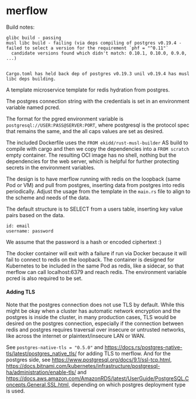 # merflow

Build notes:
```
glibc build - passing
musl libc build - failing (via deps compiling of postgres v0.19.4 - failed to select a version for the requirement `phf = "^0.11"`
  candidate versions found which didn't match: 0.10.1, 0.10.0, 0.9.0, ...)


Cargo.toml has held back dep of postgres v0.19.3 unil v0.19.4 has musl libc deps building.
```


A template microservice template for redis hydration from postgres.

The postgres connection string with the credentials is set in an environment variable named pcred.

The format for the pgred environment variable is `postgresql://USER:PASS@SERVER:PORT`, where postgresql is the protocol spec that remains the same, and the all caps values are set as desired.

The included Dockerfile uses the `FROM ekidd/rust-musl-builder` AS build to compile with cargo and then we copy the dependencies into a `FROM scratch` empty container. The resulting OCI image has no shell, nothing but the dependencies for the web server, which is helpful for further protecting secrets in the environment variables.

The design is to have merflow running with redis on the loopback (same Pod or VM) and pull from postgres, inserting data from postgres into redis periodically. Adjust the usage from the template in the `main.rs` file to align to the scheme and needs of the data.

The default structure is to SELECT from a users table, inserting key value pairs based on the data.

```
id: email
username: password
```

We assume that the password is a hash or encoded ciphertext :)

The docker container will exit with a failure if run via Docker because it will fail to connect to redis on the loopback.
The container is designed for Kubernetes to be included in the same Pod as redis, like a sidecar, so that merflow can call localhost:6379
and reach redis. The environment variable pcred is also required to be set.


#### Adding TLS

Note that the postgres connection does not use TLS by default. While this might be okay when a cluster has automatic network encryption and the postgres is inside the cluster, in many production cases, TLS would be desired on the postgres connection, especially if the connection between redis and postgres requires traversal over insecure or untrusted networks, like across the internet or plaintext/insecure LAN or WAN.

See `postgres-native-tls = "0.5.0"` and https://docs.rs/postgres-native-tls/latest/postgres_native_tls/ for adding TLS to merflow.
And for the postgres side, see https://www.postgresql.org/docs/9.1/ssl-tcp.html, https://docs.bitnami.com/kubernetes/infrastructure/postgresql-ha/administration/enable-tls/ and https://docs.aws.amazon.com/AmazonRDS/latest/UserGuide/PostgreSQL.Concepts.General.SSL.html, depending on which postgres deployment type is used.
